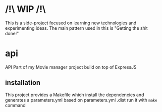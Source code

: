 # /!\ WIP /!\

This is a side-project focused on learning new technologies and experimenting ideas.
The main pattern used in this is "Getting the shit done!"

# api

API Part of my Movie manager project build on top of ExpressJS

## installation

This project provides a Makefile which install the dependencies and generates a parameters.yml based on parameters.yml
.dist run it with `make` command